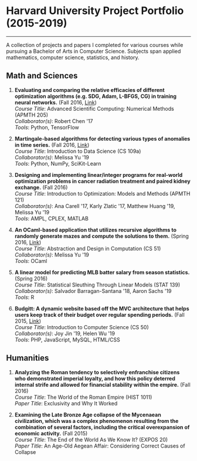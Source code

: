 # Harvard University Project Portfolio (2015-2019)
---
A collection of projects and papers I completed for various courses while pursuing a Bachelor of Arts in Computer Science.  Subjects span applied mathematics, computer science, statistics, and history.

## Math and Sciences

1. **Evaluating and comparing the relative efficacies of different optimization algorithms (e.g. SDG, Adam, L-BFGS, CG) in training neural networks.** (Fall 2016, [Link](https://github.com/robertsychen/AM205_Deep_Learning_Optimizers))  
*Course Title*: Advanced Scientific Computing: Numerical Methods (APMTH 205)   
*Collaborator(s)*: Robert Chen '17   
*Tools*: Python, TensorFlow

2. **Martingale-based algorithms for detecting various types of anomalies in time series.** (Fall 2016, [Link](https://github.com/al5250/cs109a_project))  
*Course Title*: Introduction to Data Science (CS 109a)   
*Collaborator(s)*: Melissa Yu '19   
*Tools*: Python, NumPy, SciKit-Learn  

3. **Designing and implementing linear/integer programs for real-world optimization problems in cancer radiation treatment and paired kidney exchange.** (Fall 2016)  
*Course Title*: Introduction to Optimization: Models and Methods (APMTH 121)   
*Collaborator(s)*: Ana Carell '17, Karly Zlatic '17, Matthew Huang '19, Melissa Yu '19   
*Tools*: AMPL, CPLEX, MATLAB  

4. **An OCaml-based application that utilizes recursive algorithms to randomly generate mazes and compute the solutions to them.** (Spring 2016, [Link](https://github.com/al5250/the-o-maze-ing-caml))  
*Course Title*: Abstraction and Design in Computation (CS 51)   
*Collaborator(s)*: Melissa Yu '19   
*Tools*: OCaml  

5. **A linear model for predicting MLB batter salary from season statistics.** (Spring 2016)  
*Course Title*: Statistical Sleuthing Through Linear Models (STAT 139)   
*Collaborator(s)*: Salvador Barragan-Santana '18, Aaron Sachs '19  
*Tools*: R  

6. **Budgitt: A dynamic website based off the MVC architecture that helps users keep track of their budget over regular spending periods.** (Fall 2015, [Link](https://github.com/al5250/budgitt))  
*Course Title*: Introduction to Computer Science (CS 50)   
*Collaborator(s)*: Joy Jin '19, Helen Wu '19  
*Tools*: PHP, JavaScript, MySQL, HTML/CSS  

## Humanities 

1. **Analyzing the Roman tendency to selectively enfranchise citizens who demonstrated imperial loyalty, and how this policy deterred internal strife and allowed for financial stability within the empire.** (Fall 2016)  
*Course Title*: The World of the Roman Empire (HIST 1011)    
*Paper Title*: Exclusivity and Why It Worked

2. **Examining the Late Bronze Age collapse of the Mycenaean civilization, which was a complex phenomenon resulting from the combination of several factors, including the critical overexpansion of economic activity.** (Fall 2015)  
*Course Title*: The End of the World As We Know It? (EXPOS 20)  
*Paper Title*: An Age-Old Aegean Affair: Considering Correct Causes of Collapse
